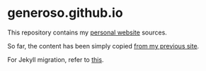 generoso.github.io
==================

This repository contains my [personal website](http://generoso.github.io) sources.

So far, the content has been simply copied [from my previous site](https://github.com/generoso/personal-website).

For Jekyll migration, refer to [this](http://jmcglone.com/guides/github-pages/).